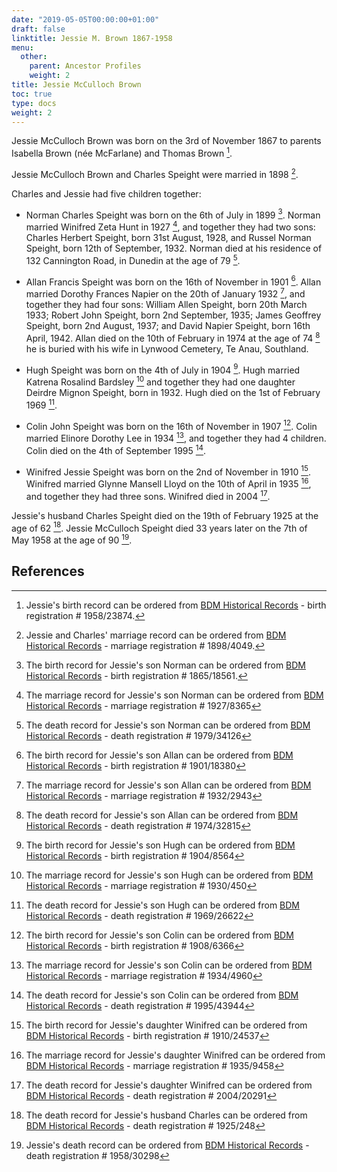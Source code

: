 ```yaml
---
date: "2019-05-05T00:00:00+01:00"
draft: false
linktitle: Jessie M. Brown 1867-1958
menu: 
  other:
    parent: Ancestor Profiles
    weight: 2
title: Jessie McCulloch Brown
toc: true
type: docs
weight: 2
---
```


Jessie McCulloch Brown was born on the 3rd of November 1867 to parents Isabella Brown (n&eacute;e McFarlane) and Thomas Brown [^1].

Jessie McCulloch Brown and Charles Speight were married in 1898 [^2].

Charles and Jessie had five children together:

* Norman Charles Speight was born on the 6th of July in 1899 [^3]. Norman married Winifred Zeta Hunt in 1927 [^4], and together they had two sons: Charles Herbert Speight, born 31st August, 1928, and Russel Norman Speight, born 12th of September, 1932. Norman died at his residence of 132 Cannington Road, in Dunedin at the age of 79 [^5].

* Allan Francis Speight was born on the 16th of November in 1901 [^6]. Allan married Dorothy Frances Napier on the 20th of January 1932 [^7], and together they had four sons: William Allen Speight, born 20th March 1933; Robert John Speight, born 2nd September, 1935; James Geoffrey Speight, born 2nd August, 1937; and David Napier Speight, born 16th April, 1942. Allan died on the 10th of February in 1974 at the age of 74 [^8] he is buried with his wife in Lynwood Cemetery, Te Anau, Southland.

* Hugh Speight was born on the 4th of July in 1904 [^9]. Hugh married Katrena Rosalind Bardsley [^10] and together they had one daughter Deirdre Mignon Speight, born in 1932. Hugh died on the 1st of February 1969 [^11].

* Colin John Speight was born on the 16th of November in 1907 [^12]. Colin married Elinore Dorothy Lee in 1934 [^13], and together they had 4 children. Colin died on the 4th of September 1995 [^14].

* Winifred Jessie Speight was born on the 2nd of November in 1910 [^15]. Winifred married Glynne Mansell Lloyd on the 10th of April in 1935 [^16], and together they had three sons. Winifred died in 2004 [^17].

Jessie's husband Charles Speight died on the 19th of February 1925 at the age of 62 [^18].
Jessie McCulloch Speight died 33 years later on the 7th of May 1958 at the age of 90 [^19].

## References

[^1]: Jessie's birth record can be ordered from [BDM Historical Records](https://www.bdmhistoricalrecords.dia.govt.nz/search) - birth registration # 1958/23874.
[^2]: Jessie and Charles' marriage record can be ordered from [BDM Historical Records](https://www.bdmhistoricalrecords.dia.govt.nz/search) - marriage registration # 1898/4049.
[^3]: The birth record for Jessie's son Norman can be ordered from [BDM Historical Records](https://www.bdmhistoricalrecords.dia.govt.nz/search) - birth registration # 1865/18561.
[^4]: The marriage record for Jessie's son Norman can be ordered from [BDM Historical Records](https://www.bdmhistoricalrecords.dia.govt.nz/search) - marriage registration # 1927/8365
[^5]: The death record for Jessie's son Norman can be ordered from [BDM Historical Records](https://www.bdmhistoricalrecords.dia.govt.nz/search) - death registration # 1979/34126
[^6]: The birth record for Jessie's son Allan can be ordered from [BDM Historical Records](https://www.bdmhistoricalrecords.dia.govt.nz/search) - birth registration # 1901/18380
[^7]: The marriage record for Jessie's son Allan can be ordered from [BDM Historical Records](https://www.bdmhistoricalrecords.dia.govt.nz/search) - marriage registration # 1932/2943
[^8]: The death record for Jessie's son Allan can be ordered from [BDM Historical Records](https://www.bdmhistoricalrecords.dia.govt.nz/search) - death registration # 1974/32815
[^9]: The birth record for Jessie's son Hugh can be ordered from [BDM Historical Records](https://www.bdmhistoricalrecords.dia.govt.nz/search) - birth registration # 1904/8564
[^10]: The marriage record for Jessie's son Hugh can be ordered from [BDM Historical Records](https://www.bdmhistoricalrecords.dia.govt.nz/search) - marriage registration # 1930/450
[^11]: The death record for Jessie's son Hugh can be ordered from [BDM Historical Records](https://www.bdmhistoricalrecords.dia.govt.nz/search) - death registration # 1969/26622
[^12]: The birth record for Jessie's son Colin can be ordered from [BDM Historical Records](https://www.bdmhistoricalrecords.dia.govt.nz/search) - birth registration # 1908/6366
[^13]: The marriage record for Jessie's son Colin can be ordered from [BDM Historical Records](https://www.bdmhistoricalrecords.dia.govt.nz/search) - marriage registration # 1934/4960
[^14]: The death record for Jessie's son Colin can be ordered from [BDM Historical Records](https://www.bdmhistoricalrecords.dia.govt.nz/search) - death registration # 1995/43944
[^15]: The birth record for Jessie's daughter Winifred can be ordered from [BDM Historical Records](https://www.bdmhistoricalrecords.dia.govt.nz/search) - birth registration # 1910/24537
[^16]: The marriage record for Jessie's daughter Winifred can be ordered from [BDM Historical Records](https://www.bdmhistoricalrecords.dia.govt.nz/search) - marriage registration # 1935/9458
[^17]: The death record for Jessie's daughter Winifred can be ordered from [BDM Historical Records](https://www.bdmhistoricalrecords.dia.govt.nz/search) - death registration # 2004/20291
[^18]: The death record for Jessie's husband Charles can be ordered from [BDM Historical Records](https://www.bdmhistoricalrecords.dia.govt.nz/search) - death registration # 1925/248
[^19]: Jessie's death record can be ordered from [BDM Historical Records](https://www.bdmhistoricalrecords.dia.govt.nz/search) - death registration # 1958/30298